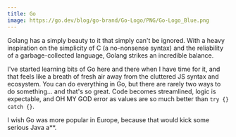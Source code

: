 ```yaml
---
title: Go
image: https://go.dev/blog/go-brand/Go-Logo/PNG/Go-Logo_Blue.png
---
```


Golang has a simply beauty to it that simply can't be ignored. With a heavy inspiration on the simplicity of C (a no-nonsense syntax) and the reliability of a garbage-collected language, Golang strikes an incredible balance.

I've started learning bits of Go here and there when I have time for it, and that feels like a breath of fresh air away from the cluttered JS syntax and ecosystem. You can do everything in Go, but there are rarely two ways to do something... and that's so great. Code becomes streamlined, logic is expectable, and OH MY GOD error as values are so much better than `try {} catch {}`.

I wish Go was more popular in Europe, because that would kick some serious Java a**.